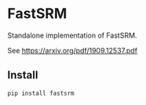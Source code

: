 # FastSRM
Standalone implementation of FastSRM.

See https://arxiv.org/pdf/1909.12537.pdf

Install
---------

`pip install fastsrm`
